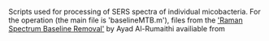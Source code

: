 Scripts used for processing of SERS spectra of individual micobacteria. For the operation (the main file is 'baselineMTB.m'), files from the ['Raman Spectrum Baseline Removal']([https://duckduckgo.com](https://www.mathworks.com/matlabcentral/fileexchange/69649-raman-spectrum-baseline-removal)) by Ayad Al-Rumaithi availiable from 
